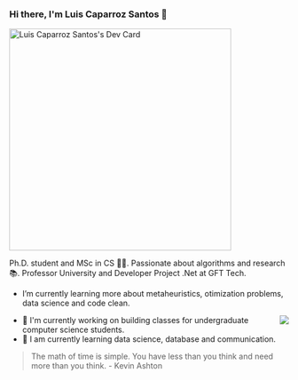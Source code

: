 ### Hi there, I'm Luis Caparroz Santos 👋

<a href="https://app.daily.dev/luiscaparroz"><img src="https://api.daily.dev/devcards/d8e5872ce698468cb82c3d1b19364e65.png?r=3hu" width="400" alt="Luis Caparroz Santos's Dev Card"/></a>

Ph.D. student and MSc in CS 👨‍💻. Passionate about algorithms and research 📚. 
Professor University and Developer Project .Net at GFT Tech. 

- I’m currently learning more about metaheuristics, otimization problems, data science and code clean.
<img align="right" src="https://github-readme-stats.vercel.app/api?username=luiscarlosjunior&theme=dark&show_icons=true">

- 🔭 I'm currently working on building classes for undergraduate computer science students.
- 🌱 I am currently learning data science, database and communication.

> The math of time is simple. You have less than you think and need more than you think. - Kevin Ashton
<!--
**luiscarlosjunior/luiscarlosjunior** is a ✨ _special_ ✨ repository because its `README.md` (this file) appears on your GitHub profile.

- 👯 I’m looking to collaborate on ...
- 🤔 I’m looking for help with ...
- 💬 Ask me about ...
- 📫 How to reach me: ...
- 😄 Pronouns: ...
- ⚡ Fun fact: ...
-->
